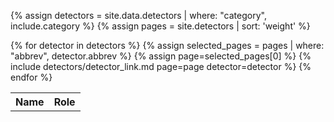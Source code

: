 <table WIDTH="100%">

<tr><th>Name</th><th>Role</th></tr>

{% assign detectors = site.data.detectors | where: "category", include.category %}
{% assign pages = site.detectors | sort: 'weight' %}

{% for detector in detectors %}
{% assign selected_pages = pages | where: "abbrev", detector.abbrev %}
{% assign page=selected_pages[0] %}
{% include detectors/detector_link.md page=page detector=detector %}
{% endfor %}

</table>

